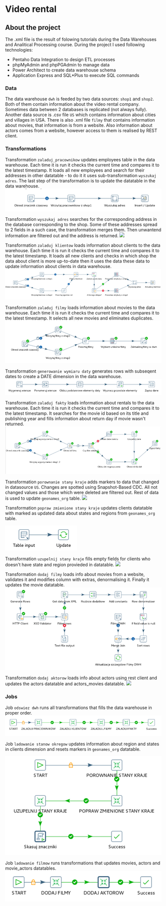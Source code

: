 # Video rental
## About the project
The .xml file is the result of folowing tutorials during the Data Warehouses and Analitical Processing course. During the project I used following technologies:

* Pentaho Data Integration to design ETL processes
* phpMyAdmin and phpPGAdmin to manage data
* Power Architect to create data warehouse schema
* Application Express and SQL*Plus to execute SQL commands

### Data
The data warehouse `dwh` is feeded by two data sources: `shop1` and `shop2`. Both of them contain information about the video rental company. Sometimes data between 2 databases is replicated (not always fully). Another data source is .csv file `US` which contains information about cities and villages in USA. There is also .xml file `filmy` that contains information about movies, that information is from a website. Also information about actors comes from a website, however access to them is realised by REST client.

### Transformations
Transformation `zaladuj_pracownikow` updates employees table in the data warehouse. Each time it is run it checks the current time and compares it to the latest timestamp. It loads all new employees and search for their addresses in other datatable - to do it it uses sub-transformation `wyszukaj adres`. The last step of the transformation is to update the datatable in the data warehouse.
![](https://github.com/Bognanna/portfolio/blob/main/Pentaho%20Data%20Integration/img/transformacja_za%C5%82aduj_pracownik%C3%B3w.PNG)

Transformation `wyszukaj adres` searches for the corresponding address in the database corresponding to the shop. Some of these addresses spread to 2 fields in a such case, the transformation merges them. Then unwantend information are filtered out and the address is returned.
![](https://github.com/Bognanna/portfolio/blob/main/Pentaho%20Data%20Integration/img/transformacja_podrz%C4%99dna_wyszukaj_adres.PNG)

Transformation `zaladuj klientow` loads information about clients to the data warehouse. Each time it is run it checks the current time and compares it to the latest timestamp. It loads all new clients and checks in which shop the data about client is more up-to-date then it uses the data these data to update information about clients in data warehouse.
![](https://github.com/Bognanna/portfolio/blob/main/Pentaho%20Data%20Integration/img/transformacja_za%C5%82aduj_klient%C3%B3w.PNG)

Transformation `zaladuj filmy` loads information about movies to the data warehouse. Each time it is run it checks the current time and compares it to the latest timestamp. It selects all new movies and eliminates duplicates.
![](https://github.com/Bognanna/portfolio/blob/main/Pentaho%20Data%20Integration/img/transformacja_zaladuj_filmy.PNG)

Transformation `generowanie wymiaru daty` generates rows with subseqent dates to create a DATE dimension in the data warehouse.
![](https://github.com/Bognanna/portfolio/blob/main/Pentaho%20Data%20Integration/img/transformacja_generowanie_wymiaru_daty.PNG)

Transformation `zaladuj fakty` loads information about rentals to the data warehouse. Each time it is run it checks the current time and compares it to the latest timestamp. It searches for the movie id based on its title and publishing year and fills information about return day if movie wasn't returned.
![](https://github.com/Bognanna/portfolio/blob/main/Pentaho%20Data%20Integration/img/transformacja_zaladuj_fakty.PNG)

Transformation `porownanie stany kraje` adds markers to data that changed in datasource `US`. Changes are spotted using Snapshot-Based CDC. All not changed values and those which were deleted are filtered out. Rest of data is used to update `geonames_org` table.
![](https://github.com/Bognanna/portfolio/blob/main/Pentaho%20Data%20Integration/img/transformacja_por%C3%B3wnanie_stany_kraje.PNG)

Transformation `popraw zmienione stany kraje` updates clients datatable with marked as updated data about states and regions from `geonames_org` table.

![](https://github.com/Bognanna/portfolio/blob/main/Pentaho%20Data%20Integration/img/transformacja_popraw_zmienione_stany_kraje.PNG)

Transformation `uzupelnij stany kraje` fills empty fields for clients who doesn't have state and region provieded in datatable.
![](https://github.com/Bognanna/portfolio/blob/main/Pentaho%20Data%20Integration/img/transformacja_uzupe%C5%82nij_stany_kraje.PNG)

Transformation `dodaj filmy` loads info about movies from a website, validates it and modifies column with extras, denormalising it. Finally it updates the movie datatable.
![](https://github.com/Bognanna/portfolio/blob/main/Pentaho%20Data%20Integration/img/transformacja_dodaj_filmy.PNG)

Transformation `dodaj aktorow` loads info about actors using rest client and updates the actors datatable and actors_movies datatable.
![](https://github.com/Bognanna/portfolio/blob/main/Pentaho%20Data%20Integration/img/transformacja_dodaj_aktor%C3%B3w.PNG)

### Jobs
Job `odswiez dwh` runs all transformations that fills the data warehouse in proper order.
![](https://github.com/Bognanna/portfolio/blob/main/Pentaho%20Data%20Integration/img/zadanie_od%C5%9Bwie%C5%BC_dwh.PNG)

Job `ladowanie stanow okregow` updates information about region and states in clients dimension and resets markers in `geonames_org` datatable.

![](https://github.com/Bognanna/portfolio/blob/main/Pentaho%20Data%20Integration/img/zadanie_%C5%82adowanie_stan%C3%B3w_okr%C4%99g%C3%B3w.PNG)

Job `ladowanie filmow` runs transformations that updates movies, actors and movie_actors datatables.
![](https://github.com/Bognanna/portfolio/blob/main/Pentaho%20Data%20Integration/img/zadanie_%C5%82adowanie_film%C3%B3w.PNG)


